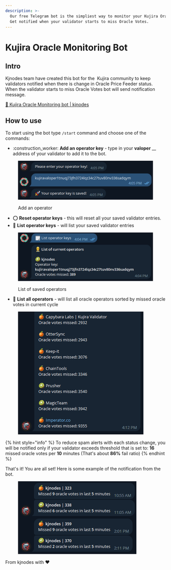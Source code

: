 ```yaml
---
description: >-
  Our free Telegram bot is the simpliest way to monitor your Kujira Oracle Feeder health status.
  Get notified when your validator starts to miss Oracle Votes.
---
```


# Kujira Oracle Monitoring Bot

## Intro

Kjnodes team have created this bot for the <img src="https://github.com/kj89/testnet_manuals/raw/main/pingpub/logos/kujira.png" alt="" data-size="line"> Kujira community to keep validators notified when there is change in Oracle Price Feeder status. When the validator starts to miss Oracle Votes bot will send notification message.

[🤖 Kujira Oracle Monitoring bot | kjnodes](https://t.me/kjnodes\_oracle\_bot)

## How to use

To start using the bot type `/start` command and choose one of the commands:

* :construction\_worker: **Add an operator key** - type in your **valoper** __ address of your validator to add it to the bot.

<figure><img src="../.gitbook/assets/kujira_oracle_bot_menu_add.png" alt=""><figcaption><p>Add an operator</p></figcaption></figure>

* ⭕️ **Reset operator keys** - this will reset all your saved validator entries.
* 📃 **List operator keys** - will list your saved validator entries

<figure><img src="../.gitbook/assets/kujira_oracle_bot_menu_list.png" alt=""><figcaption><p>List of saved operators</p></figcaption></figure>

* 📃 **List all operators** - will list all oracle operators sorted by missed oracle votes in current cycle

<figure><img src="../.gitbook/assets/kujira_oracle_bot_menu_list_all.png" alt=""><figcaption></figcaption></figure>

{% hint style="info" %}
To reduce spam alerts with each status change, you will be notified only if your validator exceeds threshold that is set to: **16** missed oracle votes per **10** minutes (That's about **86%** fail ratio)
{% endhint %}

That's it! You are all set! Here is some example of the notification from the bot.

<figure><img src="../.gitbook/assets/kujira_oracle_bot_notification.png" alt=""><figcaption></figcaption></figure>

From kjnodes with :heart:
